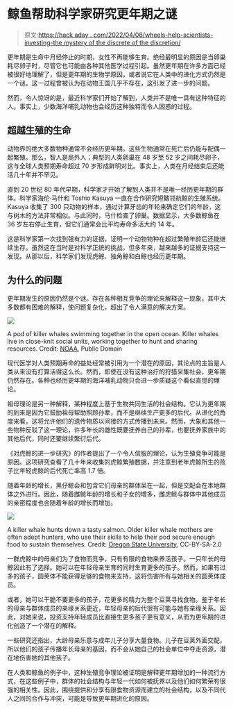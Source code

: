 # 鲸鱼帮助科学家研究更年期之谜

> 原文:[https://hack aday . com/2022/04/06/wheels-help-scientists-investing-the mystery of the discrete of the discretion/](https://hackaday.com/2022/04/06/whales-help-scientists-investigate-the-mystery-of-menopause/)

更年期是生命中月经停止的时期，女性不再能够生育。绝经最明显的原因是当卵巢耗尽卵子时，尽管它也可能由各种其他医学过程引起。虽然更年期在许多方面已经被很好地理解了，但是更年期的生物学原因，或者说它在人类中的进化方式仍然是一个谜。这一过程曾被认为在动物王国几乎不存在，这引发了进一步的问题。

然而，令人惊讶的是，最近科学家们开始了解到，人类并不是唯一具有这种特征的人。事实上，少数海洋哺乳动物也会经历这种独特而令人困惑的过程。

## 超越生殖的生命

动物界的绝大多数物种通常不会经历更年期。这些生物通常在死亡后仍能与配偶一起繁殖。那么，智人是局外人；典型的人类卵巢在 48 岁至 52 岁之间耗尽卵子，这与全球人类预期寿命超过 70 岁形成鲜明对比。事实上，人类在月经结束后还能活几十年并不罕见。

直到 20 世纪 80 年代早期，科学家才开始了解到人类并不是唯一经历更年期的群体。科学家海伦·马什和 Toshio Kasuya 一直在合作研究短鳍领航鲸的生殖系统。Kasuya 收集了 300 只动物的样本，通过计算牙齿的年轮来确定它们的年龄，这与树木的方法非常相似。与此同时，马什检查了卵巢。数据显示，大多数鲸鱼在 36 岁左右停止生育，但它们通常会比平均寿命多活大约 14 年。

这是科学家第一次找到强有力的证据，证明一个动物物种在超过繁殖年龄后还能继续生存。虽然这在当时是对科学正统的挑战，但多年来，越来越多的证据支持这一发现。从那以后，科学家们发现虎鲸、独角鲸和白鲸也经历更年期。

## 为什么的问题

更年期发生的原因仍然是个谜。存在各种相互竞争的理论来解释这一现象，其中大多数都有困难的解释，使问题复杂化，超出了令人满意的解决方案。

![](../Images/bea27530e2aaf70b2b55f60dbf884942.png)

A pod of killer whales swimming together in the open ocean.
Killer whales live in close-knit social units, working together to hunt and sharing resources. Credit: [NOAA](https://commons.wikimedia.org/wiki/File:Pod_killer_whales.jpg), Public Domain

现代医学对人类预期寿命的益处经常被引用为一个潜在的原因，其论点的主旨是人类从来没有打算活得这么长。然而，即使在没有这种治疗的狩猎采集社会，更年期仍然存在。各种也经历更年期的海洋哺乳动物只会进一步质疑这个看似直觉的理论。

祖母理论是另一种解释，某种程度上基于生物共同生活的社会结构。它认为更年期的到来是因为它鼓励祖母帮助照顾孙辈，而不是继续生产更多的后代。从进化的角度来看，这将允许他们的遗传物质以间接的方式传播到未来。然而，大象和其他一些物种反驳了这一理论，许多年长的雌性既要抚养自己的孙辈，也要抚养家族中的其他后代，同时还要继续繁衍后代。

《对虎鲸的进一步研究》的作者提出了一个令人信服的理论，认为生殖竞争可能是原因。这项研究查看了几十年来收集的虎鲸繁殖数据，并注意到老年虎鲸所生的孩子比年轻虎鲸的后代死亡率高 1.7 倍。

随着年龄的增长，黑仔鲸会和包含它们母亲的群体呆在一起，但是交配会在本地群体之外进行。因此，随着雌鲸年龄的增长和子女的增多，雌虎鲸与群体中其他成员的亲密程度也会随着年龄的增长而增加。

![](../Images/417d25fe8f0d99e15594d2139a177fb7.png)

A killer whale hunts down a tasty salmon.
Older killer whale mothers are often adept hunters, who use their skills to help their pod secure enough food to sustain themselves. Credit: [Oregon State University](https://commons.wikimedia.org/wiki/File:Killer_Whale_chasing_Chinook.jpg), CC-BY-SA-2.0

一群虎鲸中的母亲们为了食物而竞争，只有有限的食物来养活孩子。一只年长的母鲸因此有了选择。她可以在年轻母亲生育的同时生育更多的孩子。然而，如果有过多的孩子，圆荚体不能获得足够的食物来支持，这将伤害所有与她相关的圆荚体成员。

或者，她可以干脆不要更多的孩子，花更多的精力为整个豆荚寻找食物。鉴于年长的母亲与群体成员的亲缘关系更近，年轻母亲的后代很有可能与她有亲缘关系。因此，对她来说，投资支持年轻成员比直接生更多孩子更有意义，从而为更年期的进化创造了一个潜在的解释。

一些研究还指出，大龄母亲乐意与成年儿子分享大量食物。儿子在豆荚外面交配，所以他们的孩子传播年长母亲的基因，而不会从她自己的社会单位中夺走资源，潜在地伤害她的其他孩子。

在人类和鲸鱼的例子中，这种生殖竞争理论被证明是解释更年期增加的一种流行方式，在这些例子中，群体的社会结构与年轻一代如何被抚养以及他们如何繁荣有很强的相关性。因此，围绕提供和分享有限食物资源而建立的社会结构，以及不同代人之间的合作与冲突，可能是导致更年期进化的原因。